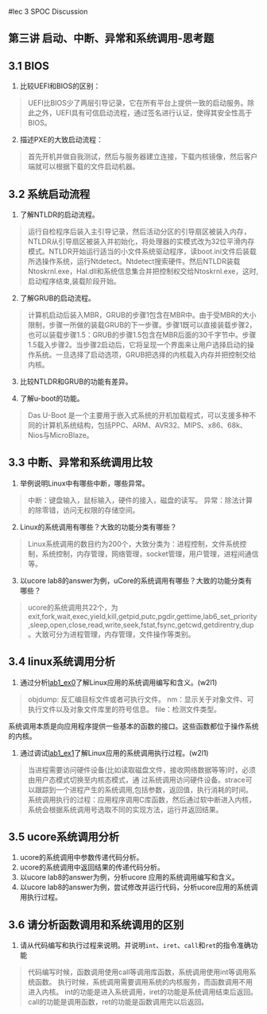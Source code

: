 #lec 3 SPOC Discussion

## 第三讲 启动、中断、异常和系统调用-思考题

## 3.1 BIOS
 1. 比较UEFI和BIOS的区别：
 
> UEFI比BIOS少了两层引导记录，它在所有平台上提供一致的启动服务。除此之外，UEFI具有可信启动流程，通过签名进行认证，使得其安全性高于BIOS。

 2. 描述PXE的大致启动流程：
 
> 首先开机并做自我测试，然后与服务器建立连接，下载内核镜像，然后客户端就可以根据下载的文件启动机器。


## 3.2 系统启动流程
 1. 了解NTLDR的启动流程。
 
> 运行自检程序后装入主引导记录，然后活动分区的引导扇区被装入内存，NTLDR从引导扇区被装入并初始化，将处理器的实模式改为32位平滑内存模式。NTLDR开始运行适当的小文件系统驱动程序，读boot.ini文件后装载所选操作系统，运行Ntdetect。Ntdetect搜索硬件。然后NTLDR装载Ntoskrnl.exe，Hal.dll和系统信息集合并把控制权交给Ntoskrnl.exe，这时,启动程序结束,装载阶段开始。

 2. 了解GRUB的启动流程。
 
> 计算机启动后装入MBR，GRUB的步骤1包含在MBR中。由于受MBR的大小限制，步骤一所做的装载GRUB的下一步骤。步骤1既可以直接装载步骤2，也可以装载步骤1.5：GRUB的步骤1.5包含在MBR后面的30千字节中。步骤1.5载入步骤2。当步骤2启动后，它将呈现一个界面来让用户选择启动的操作系统。一旦选择了启动选项，GRUB把选择的内核载入内存并把控制交给内核。

 3. 比较NTLDR和GRUB的功能有差异。


 4. 了解u-boot的功能。

> Das U-Boot 是一个主要用于嵌入式系统的开机加载程式，可以支援多种不同的计算机系统结构，包括PPC、ARM、AVR32、MIPS、x86、68k、Nios与MicroBlaze。

## 3.3 中断、异常和系统调用比较
 1. 举例说明Linux中有哪些中断，哪些异常。
 
> 中断：键盘输入，鼠标输入，硬件的接入，磁盘的读写。
> 异常：除法计算的除零错，访问无权限的存储空间。

 2. Linux的系统调用有哪些？大致的功能分类有哪些？    
 
> Linux系统调用的数目约为200个，大致分类为：进程控制，文件系统控制，系统控制，内存管理，网络管理，socket管理，用户管理，进程间通信等。

 3. 以ucore lab8的answer为例，uCore的系统调用有哪些？大致的功能分类有哪些？ 
 
> ucore的系统调用共22个，为exit,fork,wait,exec,yield,kill,getpid,putc,pgdir,gettime,lab6_set_priority,sleep,open,close,read,write,seek,fstat,fsync,getcwd,getdirentry,dup。大致可分为进程管理，内存管理，文件操作等类别。

 
## 3.4 linux系统调用分析
 1. 通过分析[lab1_ex0](https://github.com/chyyuu/ucore_lab/blob/master/related_info/lab1/lab1-ex0.md)了解Linux应用的系统调用编写和含义。(w2l1)

> objdump: 反汇编目标文件或者可执行文件。
> nm：显示关于对象文件、可执行文件以及对象文件库里的符号信息。
> file：检测文件类型。

系统调用本质是向应用程序提供一些基本的函数的接口。这些函数都位于操作系统的内核。
 
 1. 通过调试[lab1_ex1](https://github.com/chyyuu/ucore_lab/blob/master/related_info/lab1/lab1-ex1.md)了解Linux应用的系统调用执行过程。(w2l1)

> 当进程需要访问硬件设备(比如读取磁盘文件，接收网络数据等等)时，必须由用户态模式切换至内核态模式，通 过系统调用访问硬件设备。strace可以跟踪到一个进程产生的系统调用,包括参数，返回值，执行消耗的时间。
> 系统调用执行的过程：应用程序调用C库函数，然后通过软中断进入内核，系统会根据系统调用号选取不同的实现方法，运行并返回结果。

## 3.5 ucore系统调用分析
 1. ucore的系统调用中参数传递代码分析。
 1. ucore的系统调用中返回结果的传递代码分析。
 1. 以ucore lab8的answer为例，分析ucore 应用的系统调用编写和含义。
 1. 以ucore lab8的answer为例，尝试修改并运行代码，分析ucore应用的系统调用执行过程。
 
## 3.6 请分析函数调用和系统调用的区别
 1. 请从代码编写和执行过程来说明。并说明`int`、`iret`、`call`和`ret`的指令准确功能

> 代码编写时候，函数调用使用call等调用库函数，系统调用使用int等调用系统函数。
> 执行时候，系统调用需要调用系统的内核服务，而函数调用不用进入内核。
> int的功能是进入系统调用，iret的功能是系统调用结束后返回。call的功能是调用函数，ret的功能是函数调用完以后返回。
